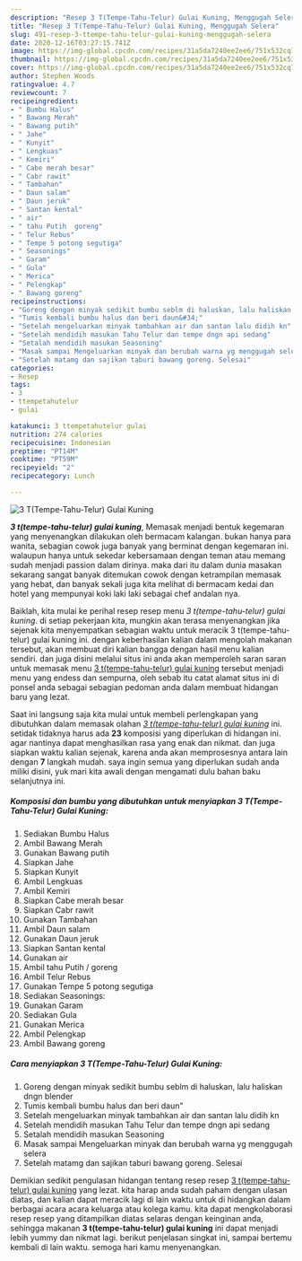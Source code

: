 ```yaml
---
description: "Resep 3 T(Tempe-Tahu-Telur) Gulai Kuning, Menggugah Selera"
title: "Resep 3 T(Tempe-Tahu-Telur) Gulai Kuning, Menggugah Selera"
slug: 491-resep-3-ttempe-tahu-telur-gulai-kuning-menggugah-selera
date: 2020-12-16T03:27:15.741Z
image: https://img-global.cpcdn.com/recipes/31a5da7240ee2ee6/751x532cq70/3-ttempe-tahu-telur-gulai-kuning-foto-resep-utama.jpg
thumbnail: https://img-global.cpcdn.com/recipes/31a5da7240ee2ee6/751x532cq70/3-ttempe-tahu-telur-gulai-kuning-foto-resep-utama.jpg
cover: https://img-global.cpcdn.com/recipes/31a5da7240ee2ee6/751x532cq70/3-ttempe-tahu-telur-gulai-kuning-foto-resep-utama.jpg
author: Stephen Woods
ratingvalue: 4.7
reviewcount: 7
recipeingredient:
- " Bumbu Halus"
- " Bawang Merah"
- " Bawang putih"
- " Jahe"
- " Kunyit"
- " Lengkuas"
- " Kemiri"
- " Cabe merah besar"
- " Cabr rawit"
- " Tambahan"
- " Daun salam"
- " Daun jeruk"
- " Santan kental"
- " air"
- " tahu Putih  goreng"
- " Telur Rebus"
- " Tempe 5 potong segutiga"
- " Seasonings"
- " Garam"
- " Gula"
- " Merica"
- " Pelengkap"
- " Bawang goreng"
recipeinstructions:
- "Goreng dengan minyak sedikit bumbu seblm di haluskan, lalu haliskan dngn blender"
- "Tumis kembali bumbu halus dan beri daun&#34;"
- "Setelah mengeluarkan minyak tambahkan air dan santan lalu didih kn"
- "Setelah mendidih masukan Tahu Telur dan tempe dngn api sedang"
- "Setalah mendidih masukan Seasoning"
- "Masak sampai Mengeluarkan minyak dan berubah warna yg menggugah selera"
- "Setelah matamg dan sajikan taburi bawang goreng. Selesai"
categories:
- Resep
tags:
- 3
- ttempetahutelur
- gulai

katakunci: 3 ttempetahutelur gulai 
nutrition: 274 calories
recipecuisine: Indonesian
preptime: "PT14M"
cooktime: "PT59M"
recipeyield: "2"
recipecategory: Lunch

---
```



![3 T(Tempe-Tahu-Telur) Gulai Kuning](https://img-global.cpcdn.com/recipes/31a5da7240ee2ee6/751x532cq70/3-ttempe-tahu-telur-gulai-kuning-foto-resep-utama.jpg)

<b><i>3 t(tempe-tahu-telur) gulai kuning</i></b>, Memasak menjadi bentuk kegemaran yang menyenangkan dilakukan oleh bermacam kalangan. bukan hanya para wanita, sebagian cowok juga banyak yang berminat dengan kegemaran ini. walaupun hanya untuk sekedar kebersamaan dengan teman atau memang sudah menjadi passion dalam dirinya. maka dari itu dalam dunia masakan sekarang sangat banyak ditemukan cowok dengan ketrampilan memasak yang hebat, dan banyak sekali juga kita melihat di bermacam kedai dan hotel yang mempunyai koki laki laki sebagai chef andalan nya.

Baiklah, kita mulai ke perihal resep resep menu <i>3 t(tempe-tahu-telur) gulai kuning</i>. di setiap pekerjaan kita, mungkin akan terasa menyenangkan jika sejenak kita menyempatkan sebagian waktu untuk meracik 3 t(tempe-tahu-telur) gulai kuning ini. dengan keberhasilan kalian dalam mengolah makanan tersebut, akan membuat diri kalian bangga dengan hasil menu kalian sendiri. dan juga disini melalui situs ini anda akan memperoleh saran saran untuk memasak menu <u>3 t(tempe-tahu-telur) gulai kuning</u> tersebut menjadi menu yang endess dan sempurna, oleh sebab itu catat alamat situs ini di ponsel anda sebagai sebagian pedoman anda dalam membuat hidangan baru yang lezat.




Saat ini langsung saja kita mulai untuk membeli perlengkapan yang dibutuhkan dalam memasak olahan <u><i>3 t(tempe-tahu-telur) gulai kuning</i></u> ini. setidak tidaknya harus ada <b>23</b> komposisi yang diperlukan di hidangan ini. agar nantinya dapat menghasilkan rasa yang enak dan nikmat. dan juga siapkan waktu kalian sejenak, karena anda akan memprosesnya antara lain dengan <b>7</b> langkah mudah. saya ingin semua yang diperlukan sudah anda miliki disini, yuk mari kita awali dengan mengamati dulu bahan baku selanjutnya ini.

<!--inarticleads1-->

##### Komposisi dan bumbu yang dibutuhkan untuk menyiapkan 3 T(Tempe-Tahu-Telur) Gulai Kuning:

1. Sediakan  Bumbu Halus
1. Ambil  Bawang Merah
1. Gunakan  Bawang putih
1. Siapkan  Jahe
1. Siapkan  Kunyit
1. Ambil  Lengkuas
1. Ambil  Kemiri
1. Siapkan  Cabe merah besar
1. Siapkan  Cabr rawit
1. Gunakan  Tambahan
1. Ambil  Daun salam
1. Gunakan  Daun jeruk
1. Siapkan  Santan kental
1. Gunakan  air
1. Ambil  tahu Putih / goreng
1. Ambil  Telur Rebus
1. Gunakan  Tempe 5 potong segutiga
1. Sediakan  Seasonings:
1. Gunakan  Garam
1. Sediakan  Gula
1. Gunakan  Merica
1. Ambil  Pelengkap
1. Ambil  Bawang goreng




<!--inarticleads2-->

##### Cara menyiapkan 3 T(Tempe-Tahu-Telur) Gulai Kuning:

1. Goreng dengan minyak sedikit bumbu seblm di haluskan, lalu haliskan dngn blender
1. Tumis kembali bumbu halus dan beri daun&#34;
1. Setelah mengeluarkan minyak tambahkan air dan santan lalu didih kn
1. Setelah mendidih masukan Tahu Telur dan tempe dngn api sedang
1. Setalah mendidih masukan Seasoning
1. Masak sampai Mengeluarkan minyak dan berubah warna yg menggugah selera
1. Setelah matamg dan sajikan taburi bawang goreng. Selesai




Demikian sedikit pengulasan hidangan tentang resep resep <u>3 t(tempe-tahu-telur) gulai kuning</u> yang lezat. kita harap anda sudah paham dengan ulasan diatas, dan kalian dapat meracik lagi di lain waktu untuk di hidangkan dalam berbagai acara acara keluarga atau kolega kamu. kita dapat mengkolaborasi resep resep yang ditampilkan diatas selaras dengan keinginan anda, sehingga makanan <b>3 t(tempe-tahu-telur) gulai kuning</b> ini dapat menjadi lebih yummy dan nikmat lagi. berikut penjelasan singkat ini, sampai bertemu kembali di lain waktu. semoga hari kamu menyenangkan.
